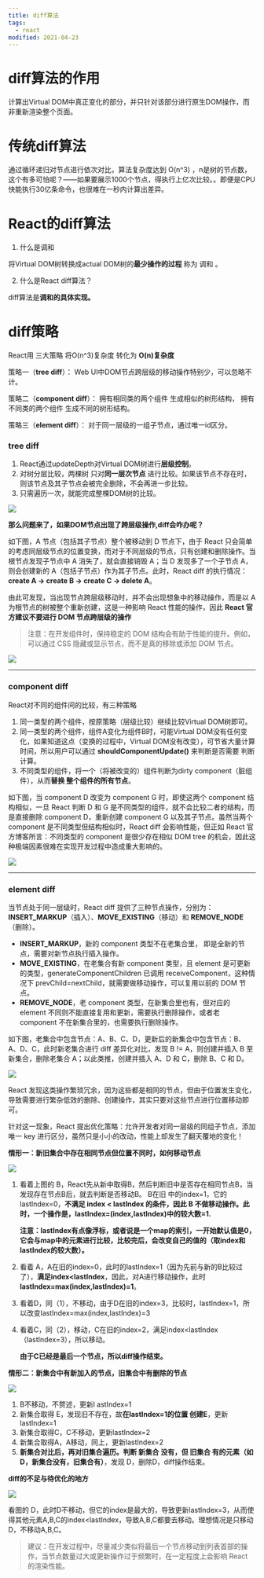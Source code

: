 ```yaml
---
title: diff算法
tags:
  - react
modified: 2021-04-23
---
```


# diff算法的作用

计算出Virtual DOM中真正变化的部分，并只针对该部分进行原生DOM操作，而非重新渲染整个页面。



# 传统diff算法

通过循环递归对节点进行依次对比，算法复杂度达到 O(n^3) ，n是树的节点数，这个有多可怕呢？——如果要展示1000个节点，得执行上亿次比较。。即便是CPU快能执行30亿条命令，也很难在一秒内计算出差异。



# React的diff算法

1. 什么是调和

将Virtual DOM树转换成actual DOM树的**最少操作的过程** 称为 调和 。

2. 什么是React diff算法？

diff算法是**调和的具体实现。**



# diff策略

React用 三大策略 将O(n^3)复杂度 转化为 **O(n)复杂度**

策略一（**tree diff**）：
 Web UI中DOM节点跨层级的移动操作特别少，可以忽略不计。

策略二（**component diff**）：
 拥有相同类的两个组件 生成相似的树形结构，
 拥有不同类的两个组件 生成不同的树形结构。

策略三（**element diff**）：
 对于同一层级的一组子节点，通过唯一id区分。



### tree diff

1. React通过updateDepth对Virtual DOM树进行**层级控制**。
2. 对树分层比较，两棵树 只对**同一层次节点** 进行比较。如果该节点不存在时，则该节点及其子节点会被完全删除，不会再进一步比较。
3. 只需遍历一次，就能完成整棵DOM树的比较。

![](https://raw.githubusercontent.com/lvdezhong/figure-bed/master/img/0c08dbb6b1e0745780de4d208ad51d34_r.jpeg)

**那么问题来了，如果DOM节点出现了跨层级操作,diff会咋办呢？**

如下图，A 节点（包括其子节点）整个被移动到 D 节点下，由于 React 只会简单的考虑同层级节点的位置变换，而对于不同层级的节点，只有创建和删除操作。当根节点发现子节点中 A 消失了，就会直接销毁 A；当 D 发现多了一个子节点 A，则会创建新的 A（包括子节点）作为其子节点。此时，React diff 的执行情况：**create A -> create B -> create C -> delete A**。

由此可发现，当出现节点跨层级移动时，并不会出现想象中的移动操作，而是以 A 为根节点的树被整个重新创建，这是一种影响 React 性能的操作，因此 **React 官方建议不要进行 DOM 节点跨层级的操作**

> 注意：在开发组件时，保持稳定的 DOM 结构会有助于性能的提升。例如，可以通过 CSS 隐藏或显示节点，而不是真的移除或添加 DOM 节点。

![](https://raw.githubusercontent.com/lvdezhong/figure-bed/master/img/d712a73769688afe1ef1a055391d99ed_r.png)

---

### component diff

React对不同的组件间的比较，有三种策略

1. 同一类型的两个组件，按原策略（层级比较）继续比较Virtual DOM树即可。
2. 同一类型的两个组件，组件A变化为组件B时，可能Virtual DOM没有任何变化，如果知道这点（变换的过程中，Virtual DOM没有改变），可节省大量计算时间，所以用户可以通过 **shouldComponentUpdate()** 来判断是否需要 判断计算。
3. 不同类型的组件，将一个（将被改变的）组件判断为dirty component（脏组件），从而**替换 整个组件的所有节点**。

如下图，当 component D 改变为 component G 时，即使这两个 component 结构相似，一旦 React 判断 D 和 G 是不同类型的组件，就不会比较二者的结构，而是直接删除 component D，重新创建 component G 以及其子节点。虽然当两个 component 是不同类型但结构相似时，React diff 会影响性能，但正如 React 官方博客所言：不同类型的 component 是很少存在相似 DOM tree 的机会，因此这种极端因素很难在实现开发过程中造成重大影响的。

![](https://raw.githubusercontent.com/lvdezhong/figure-bed/master/img/52654992aba15fc90e2dac8b2387d0c4_r.png)

---

### element diff

当节点处于同一层级时，React diff 提供了三种节点操作，分别为：**INSERT_MARKUP**（插入）、**MOVE_EXISTING**（移动）和 **REMOVE_NODE**（删除）。

* **INSERT_MARKUP**，新的 component 类型不在老集合里， 即是全新的节点，需要对新节点执行插入操作。
* **MOVE_EXISTING**，在老集合有新 component 类型，且 element 是可更新的类型，generateComponentChildren 已调用 receiveComponent，这种情况下 prevChild=nextChild，就需要做移动操作，可以复用以前的 DOM 节点。
* **REMOVE_NODE**，老 component 类型，在新集合里也有，但对应的 element 不同则不能直接复用和更新，需要执行删除操作，或者老 component 不在新集合里的，也需要执行删除操作。

如下图，老集合中包含节点：A、B、C、D，更新后的新集合中包含节点：B、A、D、C，此时新老集合进行 diff 差异化对比，发现 B != A，则创建并插入 B 至新集合，删除老集合 A；以此类推，创建并插入 A、D 和 C，删除 B、C 和 D。

![](https://raw.githubusercontent.com/lvdezhong/figure-bed/master/img/7541670c089b84c59b84e9438e92a8e9_r.png)



React 发现这类操作繁琐冗余，因为这些都是相同的节点，但由于位置发生变化，导致需要进行繁杂低效的删除、创建操作，其实只要对这些节点进行位置移动即可。

针对这一现象，React 提出优化策略：允许开发者对同一层级的同组子节点，添加唯一 key 进行区分，虽然只是小小的改动，性能上却发生了翻天覆地的变化！

**情形一：新旧集合中存在相同节点但位置不同时，如何移动节点**

![](https://raw.githubusercontent.com/lvdezhong/figure-bed/master/img/c0aa97d996de5e7f1069e97ca3accfeb_r.jpeg)

1. 看着上图的 B，React先从新中取得B，然后判断旧中是否存在相同节点B，当发现存在节点B后，就去判断是否移动B。
    B在旧 中的index=1，它的lastIndex=0，**不满足 index < lastIndex 的条件，因此 B 不做移动操作。此时，一个操作是，lastIndex=(index,lastIndex)中的较大数=1.**

   **注意：lastIndex有点像浮标，或者说是一个map的索引，一开始默认值是0，它会与map中的元素进行比较，比较完后，会改变自己的值的（取index和lastIndex的较大数）。**

2. 看着 A，A在旧的index=0，此时的lastIndex=1（因为先前与新的B比较过了），**满足index<lastIndex**，因此，对A进行移动操作，此时**lastIndex=max(index,lastIndex)=1**。

3. 看着D，同（1），不移动，由于D在旧的index=3，比较时，lastIndex=1，所以改变lastIndex=max(index,lastIndex)=3

4. 看着C，同（2），移动，C在旧的index=2，满足index<lastIndex（lastIndex=3），所以移动。

   **由于C已经是最后一个节点，所以diff操作结束。**

**情形二：新集合中有新加入的节点，旧集合中有删除的节点**

![](https://raw.githubusercontent.com/lvdezhong/figure-bed/master/img/7b9beae0cf0a5bc8c2e82d00c43d1c90_r.jpeg)

1. B不移动，不赘述，更新l astIndex=1
2. 新集合取得 E，发现旧不存在，故**在lastIndex=1的位置 创建E**，更新lastIndex=1
3. 新集合取得C，C不移动，更新lastIndex=2
4. 新集合取得A，A移动，同上，更新lastIndex=2
5. **新集合对比后，再对旧集合遍历。判断 新集合 没有，但 旧集合 有的元素（如D，新集合没有，旧集合有）**，发现 D，删除D，diff操作结束。

**diff的不足与待优化的地方**

![](https://raw.githubusercontent.com/lvdezhong/figure-bed/master/img/1b8dac5b9b3e4452dec8d5447d7717ad_r.jpeg)

看图的 D，此时D不移动，但它的index是最大的，导致更新lastIndex=3，从而使得其他元素A,B,C的index<lastIndex，导致A,B,C都要去移动。理想情况是只移动D，不移动A,B,C。

> 建议：在开发过程中，尽量减少类似将最后一个节点移动到列表首部的操作，当节点数量过大或更新操作过于频繁时，在一定程度上会影响 React 的渲染性能。

